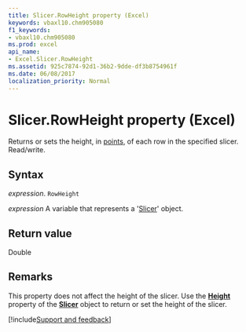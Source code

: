 ```yaml
---
title: Slicer.RowHeight property (Excel)
keywords: vbaxl10.chm905080
f1_keywords:
- vbaxl10.chm905080
ms.prod: excel
api_name:
- Excel.Slicer.RowHeight
ms.assetid: 925c7874-92d1-36b2-9dde-df3b8754961f
ms.date: 06/08/2017
localization_priority: Normal
---
```



# Slicer.RowHeight property (Excel)

Returns or sets the height, in [points](../language/glossary/vbe-glossary.md#point), of each row in the specified slicer. Read/write.


## Syntax

_expression_. `RowHeight`

_expression_ A variable that represents a '[Slicer](Excel.Slicer.md)' object.


## Return value

Double


## Remarks

This property does not affect the height of the slicer. Use the  **[Height](Excel.Slicer.Height.md)** property of the **[Slicer](Excel.Slicer.md)** object to return or set the height of the slicer.

[!include[Support and feedback](~/includes/feedback-boilerplate.md)]